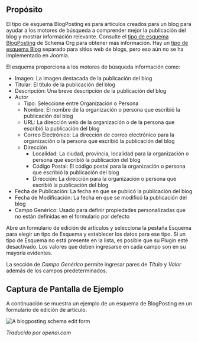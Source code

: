 <!-- Filename: J5.x:Schema_org/Type_Organization_-_Using_Organization_Plugin / Display title: Schema.org - BlogPosting -->

## Propósito

El tipo de esquema BlogPosting es para artículos creados para un blog para ayudar a los motores de búsqueda a comprender mejor la publicación del blog y mostrar información relevante. Consulte el [tipo de esquema BlogPosting](https://schema.org/BlogPosting) de Schema Org para obtener más información. Hay un [tipo de esquema Blog](https://schema.org/Blog) separado para sitios web de blogs, pero eso aún no se ha implementado en Joomla.

El esquema proporciona a los motores de búsqueda información como:

- Imagen: La imagen destacada de la publicación del blog
- Titular: El título de la publicación del blog
- Descripción: Una breve descripción de la publicación del blog
- Autor
    - Tipo: Seleccione entre Organización o Persona
    - Nombre: El nombre de la organización o persona que escribió la publicación del blog
    - URL: La dirección web de la organización o de la persona que escribió la publicación del blog
    - Correo Electrónico: La dirección de correo electrónico para la organización o la persona que escribió la publicación del blog
    - Dirección
        - Localidad: La ciudad, provincia, localidad para la organización o persona que escribió la publicación del blog
        - Código Postal: El código postal para la organización o persona que escribió la publicación del blog
        - Dirección: La dirección para la organización o persona que escribió la publicación del blog
- Fecha de Publicación: La fecha en que se publicó la publicación del blog
- Fecha de Modificación: La fecha en que se modificó la publicación del blog
- Campo Genérico: Usado para definir propiedades personalizadas que no están definidas en el formulario por defecto

Abre un formulario de edición de artículos y selecciona la pestaña Esquema para elegir un tipo de Esquema y establecer los datos para ese tipo. Si un tipo de Esquema no está presente en la lista, es posible que su Plugin esté desactivado. Los valores que deben ingresarse en cada campo son en su mayoría evidentes.

La sección de *Campo Genérico* permite ingresar pares de *Título* y *Valor* además de los campos predeterminados.

## Captura de Pantalla de Ejemplo

A continuación se muestra un ejemplo de un esquema de BlogPosting en un formulario de edición de artículo.

![A blogposting schema edit form](../../../en/images/schemas/edit-schema-blogposting.png)

*Traducido por openai.com*

